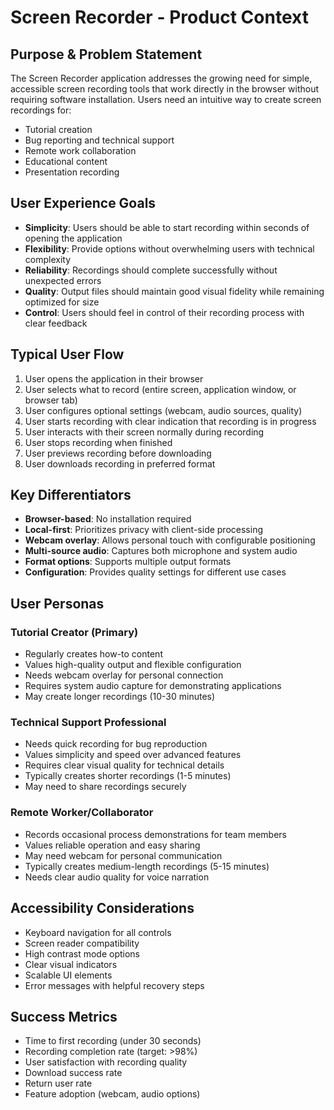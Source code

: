 # Screen Recorder - Product Context

## Purpose & Problem Statement
The Screen Recorder application addresses the growing need for simple, accessible screen recording tools that work directly in the browser without requiring software installation. Users need an intuitive way to create screen recordings for:
- Tutorial creation
- Bug reporting and technical support
- Remote work collaboration
- Educational content
- Presentation recording

## User Experience Goals
- **Simplicity**: Users should be able to start recording within seconds of opening the application
- **Flexibility**: Provide options without overwhelming users with technical complexity
- **Reliability**: Recordings should complete successfully without unexpected errors
- **Quality**: Output files should maintain good visual fidelity while remaining optimized for size
- **Control**: Users should feel in control of their recording process with clear feedback

## Typical User Flow
1. User opens the application in their browser
2. User selects what to record (entire screen, application window, or browser tab)
3. User configures optional settings (webcam, audio sources, quality)
4. User starts recording with clear indication that recording is in progress
5. User interacts with their screen normally during recording
6. User stops recording when finished
7. User previews recording before downloading
8. User downloads recording in preferred format

## Key Differentiators
- **Browser-based**: No installation required
- **Local-first**: Prioritizes privacy with client-side processing
- **Webcam overlay**: Allows personal touch with configurable positioning
- **Multi-source audio**: Captures both microphone and system audio
- **Format options**: Supports multiple output formats
- **Configuration**: Provides quality settings for different use cases

## User Personas

### Tutorial Creator (Primary)
- Regularly creates how-to content
- Values high-quality output and flexible configuration
- Needs webcam overlay for personal connection
- Requires system audio capture for demonstrating applications
- May create longer recordings (10-30 minutes)

### Technical Support Professional
- Needs quick recording for bug reproduction
- Values simplicity and speed over advanced features
- Requires clear visual quality for technical details
- Typically creates shorter recordings (1-5 minutes)
- May need to share recordings securely

### Remote Worker/Collaborator
- Records occasional process demonstrations for team members
- Values reliable operation and easy sharing
- May need webcam for personal communication
- Typically creates medium-length recordings (5-15 minutes)
- Needs clear audio quality for voice narration

## Accessibility Considerations
- Keyboard navigation for all controls
- Screen reader compatibility
- High contrast mode options
- Clear visual indicators
- Scalable UI elements
- Error messages with helpful recovery steps

## Success Metrics
- Time to first recording (under 30 seconds)
- Recording completion rate (target: >98%)
- User satisfaction with recording quality
- Download success rate
- Return user rate
- Feature adoption (webcam, audio options)
